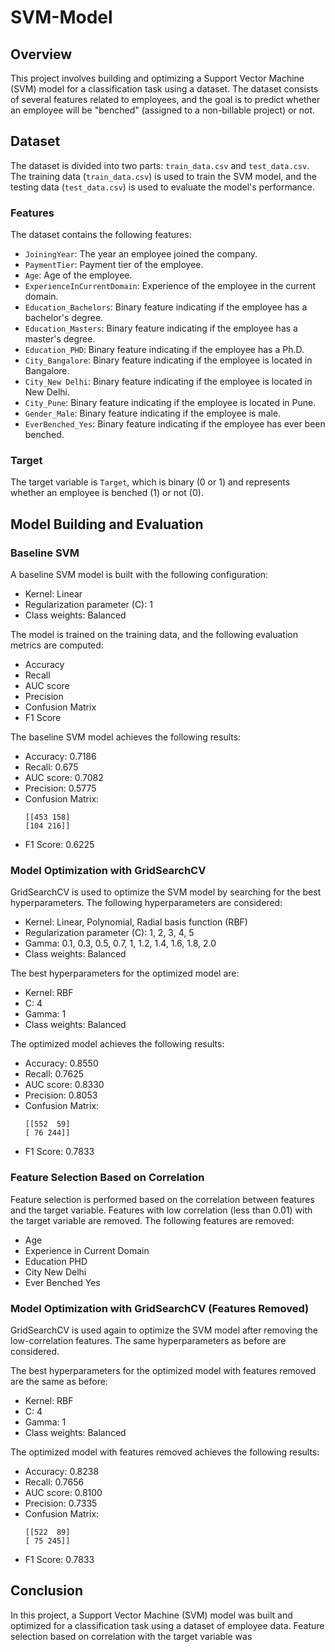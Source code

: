 # SVM-Model

## Overview

This project involves building and optimizing a Support Vector Machine (SVM) model for a classification task using a dataset. The dataset consists of several features related to employees, and the goal is to predict whether an employee will be "benched" (assigned to a non-billable project) or not.

## Dataset

The dataset is divided into two parts: `train_data.csv` and `test_data.csv`. The training data (`train_data.csv`) is used to train the SVM model, and the testing data (`test_data.csv`) is used to evaluate the model's performance.

### Features

The dataset contains the following features:

- `JoiningYear`: The year an employee joined the company.
- `PaymentTier`: Payment tier of the employee.
- `Age`: Age of the employee.
- `ExperienceInCurrentDomain`: Experience of the employee in the current domain.
- `Education_Bachelors`: Binary feature indicating if the employee has a bachelor's degree.
- `Education_Masters`: Binary feature indicating if the employee has a master's degree.
- `Education_PHD`: Binary feature indicating if the employee has a Ph.D.
- `City_Bangalore`: Binary feature indicating if the employee is located in Bangalore.
- `City_New Delhi`: Binary feature indicating if the employee is located in New Delhi.
- `City_Pune`: Binary feature indicating if the employee is located in Pune.
- `Gender_Male`: Binary feature indicating if the employee is male.
- `EverBenched_Yes`: Binary feature indicating if the employee has ever been benched.

### Target

The target variable is `Target`, which is binary (0 or 1) and represents whether an employee is benched (1) or not (0).

## Model Building and Evaluation

### Baseline SVM

A baseline SVM model is built with the following configuration:

- Kernel: Linear
- Regularization parameter (C): 1
- Class weights: Balanced

The model is trained on the training data, and the following evaluation metrics are computed:

- Accuracy
- Recall
- AUC score
- Precision
- Confusion Matrix
- F1 Score

The baseline SVM model achieves the following results:

- Accuracy: 0.7186
- Recall: 0.675
- AUC score: 0.7082
- Precision: 0.5775
- Confusion Matrix:
  ```
  [[453 158]
  [104 216]]
  ```
- F1 Score: 0.6225

### Model Optimization with GridSearchCV

GridSearchCV is used to optimize the SVM model by searching for the best hyperparameters. The following hyperparameters are considered:

- Kernel: Linear, Polynomial, Radial basis function (RBF)
- Regularization parameter (C): 1, 2, 3, 4, 5
- Gamma: 0.1, 0.3, 0.5, 0.7, 1, 1.2, 1.4, 1.6, 1.8, 2.0
- Class weights: Balanced

The best hyperparameters for the optimized model are:

- Kernel: RBF
- C: 4
- Gamma: 1
- Class weights: Balanced

The optimized model achieves the following results:

- Accuracy: 0.8550
- Recall: 0.7625
- AUC score: 0.8330
- Precision: 0.8053
- Confusion Matrix:
  ```
  [[552  59]
  [ 76 244]]
  ```
- F1 Score: 0.7833

### Feature Selection Based on Correlation

Feature selection is performed based on the correlation between features and the target variable. Features with low correlation (less than 0.01) with the target variable are removed. The following features are removed:

- Age
- Experience in Current Domain
- Education PHD
- City New Delhi
- Ever Benched Yes

### Model Optimization with GridSearchCV (Features Removed)

GridSearchCV is used again to optimize the SVM model after removing the low-correlation features. The same hyperparameters as before are considered.

The best hyperparameters for the optimized model with features removed are the same as before:

- Kernel: RBF
- C: 4
- Gamma: 1
- Class weights: Balanced

The optimized model with features removed achieves the following results:

- Accuracy: 0.8238
- Recall: 0.7656
- AUC score: 0.8100
- Precision: 0.7335
- Confusion Matrix:
  ```
  [[522  89]
  [ 75 245]]
  ```
- F1 Score: 0.7833

## Conclusion

In this project, a Support Vector Machine (SVM) model was built and optimized for a classification task using a dataset of employee data. Feature selection based on correlation with the target variable was
